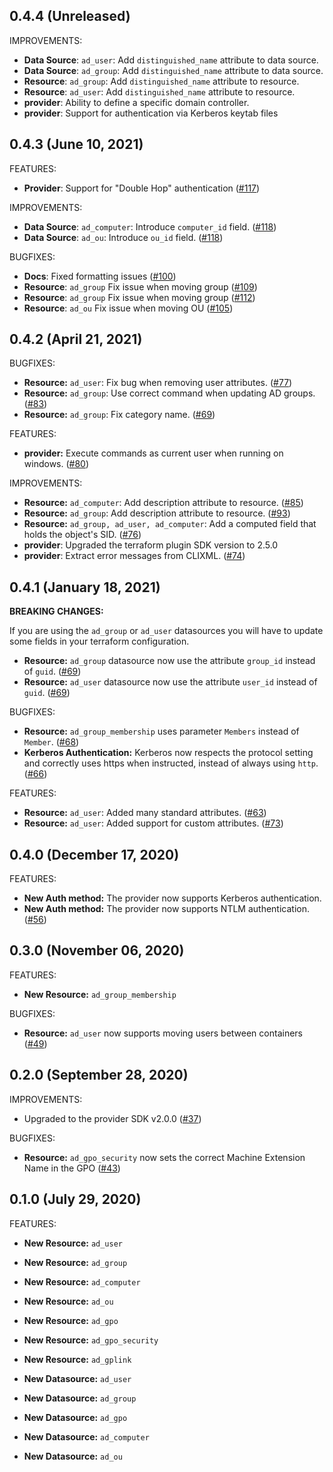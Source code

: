 ## 0.4.4 (Unreleased)

IMPROVEMENTS:
* **Data Source**: `ad_user`: Add `distinguished_name` attribute to data source.
* **Data Source**: `ad_group`: Add `distinguished_name` attribute to data source.
* **Resource**: `ad_group`: Add `distinguished_name` attribute to resource.
* **Resource**: `ad_user`: Add `distinguished_name` attribute to resource.
* **provider**: Ability to define a specific domain controller.
* **provider**: Support for authentication via Kerberos keytab files


## 0.4.3 (June 10, 2021)

FEATURES:
 * **Provider**: Support for "Double Hop" authentication ([#117](https://github.com/hashicorp/terraform-provider-ad/pull/117)) 

IMPROVEMENTS:
* **Data Source**: `ad_computer`: Introduce `computer_id` field. ([#118](https://github.com/hashicorp/terraform-provider-ad/pull/118)) 
* **Data Source**: `ad_ou`: Introduce `ou_id` field. ([#118](https://github.com/hashicorp/terraform-provider-ad/pull/118)) 

BUGFIXES:
* **Docs**: Fixed formatting issues ([#100](https://github.com/hashicorp/terraform-provider-ad/pull/100))
* **Resource**: `ad_group` Fix issue when moving group ([#109](https://github.com/hashicorp/terraform-provider-ad/pull/109)) 
* **Resource**: `ad_group` Fix issue when moving group ([#112](https://github.com/hashicorp/terraform-provider-ad/pull/112)) 
* **Resource**: `ad_ou` Fix issue when moving OU ([#105](https://github.com/hashicorp/terraform-provider-ad/pull/105)) 

## 0.4.2 (April 21, 2021)

BUGFIXES:
* **Resource:** `ad_user`: Fix bug when removing user attributes. ([#77](https://github.com/hashicorp/terraform-provider-ad/pull/77))
* **Resource:** `ad_group`: Use correct command when updating AD groups. ([#83](https://github.com/hashicorp/terraform-provider-ad/pull/83))
* **Resource:** `ad_group`: Fix category name. ([#69](https://github.com/hashicorp/terraform-provider-ad/pull/69))

FEATURES:
* **provider:** Execute commands as current user when running on windows. ([#80](https://github.com/hashicorp/terraform-provider-ad/pull/80))

IMPROVEMENTS:
* **Resource:** `ad_computer`: Add description attribute to resource. ([#85](https://github.com/hashicorp/terraform-provider-ad/pull/85))
* **Resource:** `ad_group`: Add description attribute to resource. ([#93](https://github.com/hashicorp/terraform-provider-ad/pull/93))
* **Resource:** `ad_group, ad_user, ad_computer`: Add a computed field that holds the object's SID. ([#76](https://github.com/hashicorp/terraform-provider-ad/pull/76))
* **provider**: Upgraded the terraform plugin SDK version to 2.5.0
* **provider**: Extract error messages from CLIXML. ([#74](https://github.com/hashicorp/terraform-provider-ad/pull/74))

## 0.4.1 (January 18, 2021)

**BREAKING CHANGES:**

If you are using the `ad_group` or `ad_user` datasources you will have to update some fields in your terraform configuration.

* **Resource:** `ad_group` datasource now use the attribute `group_id` instead of `guid`. ([#69](https://github.com/hashicorp/terraform-provider-ad/pull/69))
* **Resource:** `ad_user` datasource now use the attribute `user_id` instead of `guid`. ([#69](https://github.com/hashicorp/terraform-provider-ad/pull/69))

BUGFIXES:
* **Resource:** `ad_group_membership` uses parameter `Members` instead of `Member`. ([#68](https://github.com/hashicorp/terraform-provider-ad/pull/68))
* **Kerberos Authentication:** Kerberos now respects the protocol setting and correctly uses https when instructed, instead of always using `http`. ([#66](https://github.com/hashicorp/terraform-provider-ad/pull/66))

FEATURES:
* **Resource:** `ad_user`: Added many standard attributes. ([#63](https://github.com/hashicorp/terraform-provider-ad/pull/63))
* **Resource:** `ad_user`: Added support for custom attributes. ([#73](https://github.com/hashicorp/terraform-provider-ad/pull/73))

## 0.4.0 (December 17, 2020)

FEATURES:
* **New Auth method:** The provider now supports Kerberos authentication.
* **New Auth method:** The provider now supports NTLM authentication. ([#56](https://github.com/hashicorp/terraform-provider-ad/pull/56))

## 0.3.0 (November 06, 2020)

FEATURES:
* **New Resource:** `ad_group_membership`

BUGFIXES:
* **Resource:** `ad_user` now supports moving users between containers ([#49](https://github.com/hashicorp/terraform-provider-ad/pull/49))

## 0.2.0 (September 28, 2020)

IMPROVEMENTS:
* Upgraded to the provider SDK v2.0.0 ([#37](https://github.com/hashicorp/terraform-provider-ad/pull/37))

BUGFIXES:
* **Resource:** `ad_gpo_security` now sets the correct Machine Extension Name in the GPO ([#43](https://github.com/hashicorp/terraform-provider-ad/pull/43/))

## 0.1.0 (July 29, 2020)

FEATURES:

* **New Resource:** `ad_user`
* **New Resource:** `ad_group`
* **New Resource:** `ad_computer`
* **New Resource:** `ad_ou`
* **New Resource:** `ad_gpo`
* **New Resource:** `ad_gpo_security`
* **New Resource:** `ad_gplink`

* **New Datasource:**   `ad_user`
* **New Datasource:**   `ad_group`
* **New Datasource:**   `ad_gpo`
* **New Datasource:**   `ad_computer`
* **New Datasource:**   `ad_ou`
